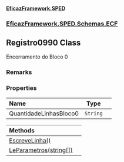 #### [EficazFramework.SPED](EficazFrameworkSPED.md 'EficazFramework SPED')
### [EficazFramework.SPED.Schemas.ECF](EficazFramework.SPED.Schemas.ECF.md 'EficazFramework.SPED.Schemas.ECF')

## Registro0990 Class

Encerramento do Bloco 0

### Remarks
### Properties

| Name | Type | |
| :--- | :---: | :--- |
| QuantidadeLinhasBloco0 | `String` |  |

| Methods | |
| :--- | :--- |
| [EscreveLinha()](EficazFramework.SPED.Schemas.ECF/Registro0990/EscreveLinha().md 'EficazFramework.SPED.Schemas.ECF.Registro0990.EscreveLinha()') | |
| [LeParametros(string[])](EficazFramework.SPED.Schemas.ECF/Registro0990/LeParametros(string[]).md 'EficazFramework.SPED.Schemas.ECF.Registro0990.LeParametros(string[])') | |
